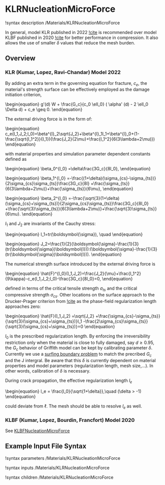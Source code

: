 # KLRNucleationMicroForce

!syntax description /Materials/KLRNucleationMicroForce

In general, model KLR published in 2022 [!cite](Kumar2022) is recommended over model KLBF published in 2020 [!cite](KUMAR2020104027) for better performance in compression. It also allows the use of smaller $\delta$ values that reduce the mesh burden.

## Overview 

### KLR (Kumar, Lopez, Ravi-Chandar) Model 2022

By adding an extra term in the governing equation for fracture, $c_e$, the material's strength surface can be effectively employed as the damage initiation criterion,

\begin{equation}
g'(d) W + \frac{G_c}{c_0 \ell_0} ( \alpha' (d) - 2 \ell_0 \Delta d)  + c_e \geq 0.
\end{equation}

The external driving force is in the form of:

\begin{equation}
    c_e(I_1,J_2;l_0)=\beta^{l}_2\sqrt{J_2}+\beta^{l}_1I_1+\beta^{l}_0+(1-\frac{\sqrt{I_1^2}}{I_1})(\frac{J_2}{2\mu}+\frac{I_1^2}{6(3\lambda+2\mu)})
\end{equation}

with material properties and simulation parameter dependent constants defined as

\begin{equation}
\beta_0^{l_0}
=\delta\frac{3G_c}{8l_0},
\end{equation}

\begin{equation}
\beta_1^{l_0}
=-\frac{(1+\delta)(\sigma_{cs}-\sigma_{ts})}{2\sigma_{cs}\sigma_{ts}}\frac{3G_c}{8l}
+\frac{\sigma_{ts}}{6(3\lambda+2\mu)}+\frac{\sigma_{ts}}{6\mu},
\end{equation}

\begin{equation}
\beta_2^{l_0}
=-\frac{\sqrt{3}(1+\delta)(\sigma_{cs}+\sigma_{ts})}{2\sigma_{cs}\sigma_{ts}}\frac{3G_c}{8l_0}
+\frac{\sqrt{3}\sigma_{ts}}{6(3\lambda+2\mu)}+\frac{\sqrt{3}\sigma_{ts}}{6\mu}.
\end{equation}

$I_1$ and $J_2$ are invariants of the Cauchy stress:

\begin{equation}
    I_1=tr(\boldsymbol{\sigma}), \quad
\end{equation}

\begin{equation}
    J_2=\frac{1}{2}(\boldsymbol{\sigma}-\frac{1}{3}(tr(\boldsymbol{\sigma})\boldsymbol{I})):(\boldsymbol{\sigma}-\frac{1}{3}(tr(\boldsymbol{\sigma})\boldsymbol{I})).
\end{equation}

The numerical strength surface introduced by the external driving force is

\begin{equation}
\hat{F}^{l_0}(I_1,J_2)=\frac{J_2}{\mu}+\frac{I_1^2}{9\kappa}-c_e(I_1,J_2;l_0)-\frac{3G_c}{8l_0}=0,
\end{equation}

defined in terms of the critical tensile strength $\sigma_{ts}$ and the critical compressive strength $\sigma_{cs}$. Other locations on the surface approach to the Drucker-Prager criterion from [!cite](Drucker-Prager) as the phase-field regularization length approaches zero:

\begin{equation}
    \hat{F}(I_1,J_2)
    =\sqrt{J_2}
    +\frac{\sigma_{cs}-\sigma_{ts}}{\sqrt{3}(\sigma_{cs}+\sigma_{ts})}I_1
    -\frac{2\sigma_{cs}\sigma_{ts}}{\sqrt{3}(\sigma_{cs}+\sigma_{ts})}=0
\end{equation}

$l_0$ is the prescribed regularization length. By enforcing the irreversibility restriction only when the material is close to fully damaged, say $d\ge 0.95$, the $G_c$ behavior of Griffith model can be kept by calibrating parameter $\delta$. Currently we use a [surfing boundary problem](tutorials/12_surfing_boundary_problem.md) to match the precribed $G_c$ and the J intergral. Be aware that this $\delta$ is currently dependent on material properties and model parameters (regularization length, mesh size,...). In other words, calibration of $\delta$ is necessary.

During crack propagation, the effective regularization length $l_e$ 

\begin{equation}
l_e = \frac{l_0}{\sqrt{1+\delta}},\quad (\delta > -1)
\end{equation}

could deviate from $\ell$. The mesh should be able to resolve $l_e$ as well.

### KLBF (Kumar, Lopez, Bourdin, Francfort) Model 2020

See [KLBFNucleationMicroForce](nucleation_models/KLBFNucleationMicroForce.md)

## Example Input File Syntax

!syntax parameters /Materials/KLRNucleationMicroForce

!syntax inputs /Materials/KLRNucleationMicroForce

!syntax children /Materials/KLRNucleationMicroForce
